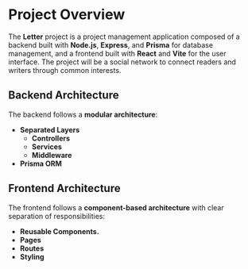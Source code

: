 # Project Overview

The **Letter** project is a project management application composed of a backend built with **Node.js**, **Express**, and **Prisma** for database management, and a frontend built with **React** and **Vite** for the user interface. The project will be a social network to connect readers and writers through common interests.


## Backend Architecture

The backend follows a **modular architecture**:

- **Separated Layers**
  - **Controllers**
  - **Services**
  - **Middleware**
- **Prisma ORM**


## Frontend Architecture

The frontend follows a **component-based architecture** with clear separation of responsibilities:

- **Reusable Components.**
- **Pages**
- **Routes**
- **Styling**